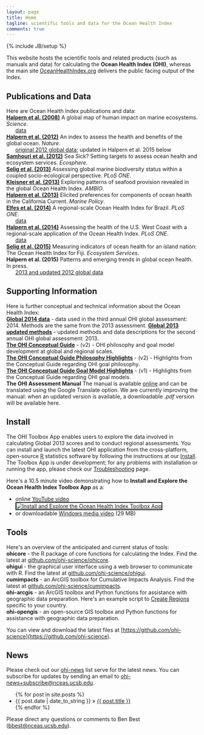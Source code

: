 ```yaml
---
layout: page
title: Home
tagline: scientific tools and data for the Ocean Health Index
comments: true
---
```

{% include JB/setup %}

This website hosts the scientific tools and related products (such as manuals and data) for calculating the **Ocean Health Index (OHI)**, whereas the main site [OceanHealthIndex.org](http://oceanhealthindex.org) delivers the public facing output of the Index.


## Publications and Data
Here are Ocean Health Index publications and data:  
**[Halpern et al. (2008)](http://www.sciencemag.org/content/319/5865/948.abstract)** A global map of human impact on marine ecosystems. *Science*.  
&nbsp;&nbsp;&nbsp;&nbsp;&nbsp;&nbsp;[data](https://www.nceas.ucsb.edu/globalmarine/impacts)  
**[Halpern et al. (2012)](http://www.nature.com/nature/journal/v488/n7413/full/nature11397.html)** An index to assess the health and benefits of the global ocean. *Nature*.  
&nbsp;&nbsp;&nbsp;&nbsp;&nbsp;&nbsp;[original 2012 global data](ftp://ohi.nceas.ucsb.edu/pub/data/2012/layers.html); updated in Halpern et al. 2015 below  
**[Samhouri et al. (2012)](http://www.esajournals.org/doi/abs/10.1890/ES11-00366.1)** Sea Sick? Setting targets to assess ocean health and ecosystem services. *Ecosphere*.  
**[Selig et al. (2013)](http://www.plosone.org/article/info%3Adoi%2F10.1371%2Fjournal.pone.0060284)** Assessing global marine biodiversity status within a coupled socio-ecological perspective. *PLoS ONE*.  
**[Kleisner et al. (2013)](http://link.springer.com/article/10.1007/s13280-013-0447-x)** Exploring patterns of seafood provision revealed in the global Ocean Health Index. *AMBIO*.  
**[Halpern et al. (2013)](http://www.sciencedirect.com/science/article/pii/S0308597X13000286)** Elicited preferences for components of ocean health in the California Current. *Marine Policy*.  
**[Elfes et al. (2014)](http://www.plosone.org/article/info%3Adoi%2F10.1371%2Fjournal.pone.0092589)** A regional-scale Ocean Health Index for Brazil. *PLoS ONE*.  
&nbsp;&nbsp;&nbsp;&nbsp;&nbsp;&nbsp;[data](http://ohi.nceas.ucsb.edu/data/br-2012/)  
**[Halpern et al. (2014)](http://www.plosone.org/article/info%3Adoi%2F10.1371%2Fjournal.pone.0098995)** Assessing the health of the U.S. West Coast with a regional-scale application of the Ocean Health Index. *PLoS ONE*.  
&nbsp;&nbsp;&nbsp;&nbsp;&nbsp;&nbsp;[data](https://github.com/OHI-Science/ohi-uswest/blob/master/USwest_PLOS.zip?raw=true)  
**[Selig et al. (2015)](http://www.sciencedirect.com/science/article/pii/S2212041614001363)** Measuring indicators of ocean health for an island nation: The Ocean Health Index for Fiji. *Ecosystem Services*.  
**Halpern et al. (2015)** Patterns and emerging trends in global ocean health. In press.  
&nbsp;&nbsp;&nbsp;&nbsp;&nbsp;&nbsp;[2013 and updated 2012 global data](https://github.com/OHI-Science/ohi-global/blob/master/eez2013/OHI2013_PLOS.zip?raw=true)  


## Supporting Information
Here is further conceptual and technical information about the Ocean Health Index:  
**[Global 2014 data](https://github.com/OHI-Science/ohi-global/blob/dev/global2014/OHI%202014_website.zip?raw=true)** - data used in the third annual OHI global assessment: 2014. Methods are the same from the 2013 assessment. 
**[Global 2013 updated methods](http://www.nceas.ucsb.edu/~jstewart/Halpern_etal_SuppInfo_Global2013.pdf)** - updated methods and data descriptions for the second annual OHI global assessment: 2013.  
**[The OHI Conceptual Guide](http://www.nceas.ucsb.edu/~jstewart/OHIGuide_v2.pdf)** - (v2) - OHI philosophy and goal model development at global and regional scales.  
**[The OHI Conceptual Guide Philosophy Highlights](http://www.nceas.ucsb.edu/~jstewart/OHIGuide_PhilosophyHighlights_v2.pdf)** - (v2) - Highlights from the Conceptual Guide regarding OHI goal philosophy.  
**[The OHI Conceptual Guide Goal Model Highlights](http://www.nceas.ucsb.edu/~jstewart/OHIGuide_ModelHighlights_v1.pdf)** - (v1) - Highlights from the Conceptual Guide regarding OHI goal models.  
**The OHI Assessment Manual** The manual is available [online](http://ohi-science.org/manual/index.html) and can be translated using the Google Translate option. We are currently improving the manual: when an updated version is available, a downloadable *.pdf* version will be available here.  

## Install
The OHI Toolbox App enables users to explore the data involved in calculating Global 2013 scores and to conduct regional assessments. You can install and launch the latest OHI application from the cross-platform, open-source [R](http://www.r-project.org) statistics software by following the instructions at our [Install](/pages/install.html). The Toolbox App is under development; for any problems with installation or running the app, please check our [Troubleshooting](/pages/troubleshoot.html) page.

Here's a 10.5 minute video demonstrating how to **Install and Explore the Ocean Health Index Toolbox App** as a:
<ul><li>online <a href="http://www.youtube.com/watch?feature=player_embedded&amp;v=v8Dtke2y2uE" target="_blank">YouTube video<br><img src="http://img.youtube.com/vi/v8Dtke2y2uE/mqdefault.jpg" alt="Install and Explore the Ocean Health Index Toolbox App" border="2"/></a></li><li>or downloadable <a href="http://ohi.nceas.ucsb.edu/video/ohi_app_install_explore.wmv">Windows media video</a> (29 MB)</li></ul>


## Tools
Here's an overview of the anticipated and current status of tools:  
**ohicore** - the R package of core functions for calculating the Index. Find the latest at [github.com/ohi-science/ohicore](http://github.com/ohi-science/ohicore).  
**ohigui** - the graphical user interface using a web browser to communicate with R. Find the latest at [github.com/ohi-science/ohigui](http://github.com/ohi-science/ohigui).  
**cumimpacts** - an ArcGIS toolbox for Cumulative Impacts Analysis. Find the latest at [github.com/ohi-science/cumimpacts](https://github.com/OHI-Science/cumimpacts).  
**ohi-arcgis** - an ArcGIS toolbox and Python functions for assistance with geographic data preparation. Here's an example script to [Create Regions](/pages/create_regions.html) specific to your country.  
**ohi-opengis** - an open-source GIS toolbox and Python functions for assistance with geographic data preparation.

You can view and download the latest files at [https://github.com/ohi-science](https://github.com/ohi-science).

## News
Please check out our [ohi-news](http://groups.google.com/a/nceas.ucsb.edu/group/ohi-news) list serve for the latest news. You can subscribe for updates by sending an email to [ohi-news+subscribe@nceas.ucsb.edu](mailto:ohi-news+subscribe@nceas.ucsb.edu).

<ul class="posts">
  {% for post in site.posts %}
    <li><span>{{ post.date | date_to_string }}</span> &raquo; <a href="{{ BASE_PATH }}{{ post.url }}">{{ post.title }}</a></li>
  {% endfor %}
</ul>

Please direct any questions or comments to Ben Best ([bbest@nceas.ucsb.edu](mailto:bbest@nceas.ucsb.edu)).
